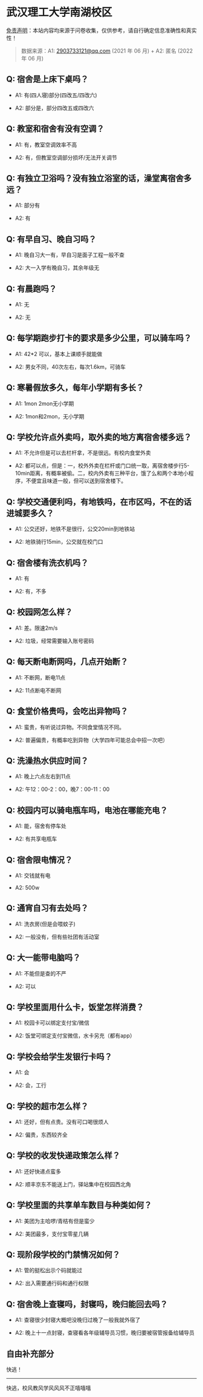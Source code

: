 # 武汉理工大学南湖校区

[免责声明](https://colleges.chat/#_3)：本站内容均来源于问卷收集，仅供参考，请自行确定信息准确性和真实性！

> 数据来源：A1: 2903733121@qq.com (2021 年 06 月) + A2: 匿名 (2022 年 06 月)

## Q: 宿舍是上床下桌吗？

- A1: 有(四人寝)部分(四改五/四改六)

- A2: 部分是，部分四改五或四改六

## Q: 教室和宿舍有没有空调？

- A1: 有，教室空调效率不高

- A2: 有，但教室空调部分损坏/无法开关调节

## Q: 有独立卫浴吗？没有独立浴室的话，澡堂离宿舍多远？

- A1: 部分有

- A2: 有

## Q: 有早自习、晚自习吗？

- A1: 晚自习大一有，早自习是面子工程一般不查

- A2: 大一入学有晚自习，其余年级无

## Q: 有晨跑吗？

- A1: 无

- A2: 无

## Q: 每学期跑步打卡的要求是多少公里，可以骑车吗？

- A1: 42\*2 可以，基本上课顺手就能做

- A2: 男女不同，40次左右，每次1.6km，可骑车

## Q: 寒暑假放多久，每年小学期有多长？

- A1: 1mon 2mon无小学期

- A2: 1mon和2mon，无小学期

## Q: 学校允许点外卖吗，取外卖的地方离宿舍楼多远？

- A1: 不允许但是可以去栏杆拿，不是很远。有校内食堂外卖

- A2: 都可以点，但是：一，校外外卖在栏杆或门口统一取，离宿舍楼步行5-10min距离，有概率被偷。二，校内外卖有三种平台，饿了么和两个本地小程序，不便宜且味道一般，但可以送到宿舍楼下。

## Q: 学校交通便利吗，有地铁吗，在市区吗，不在的话进城要多久？

- A1: 公交还好，地铁不是很行，公交20min到地铁站

- A2: 地铁骑行15min，公交就在校门口

## Q: 宿舍楼有洗衣机吗？

- A1: 有

- A2: 有，不多

## Q: 校园网怎么样？

- A1: 差。限速2m/s

- A2: 垃圾，经常需要输入账号密码

## Q: 每天断电断网吗，几点开始断？

- A1: 不断网，断电11点

- A2: 11点断电不断网

## Q: 食堂价格贵吗，会吃出异物吗？

- A1: 蛮贵，有听说过异物。不同食堂情况不同。

- A2: 普遍偏贵，有概率吃到异物（大学四年可能总会中招一次吧）

## Q: 洗澡热水供应时间？

- A1: 晚上六点左右到11点

- A2: 午12：00-2：00，晚7：00-11：00

## Q: 校园内可以骑电瓶车吗，电池在哪能充电？

- A1: 能，宿舍有停车处

- A2: 有共享电瓶车

## Q: 宿舍限电情况？

- A1: 交钱就有电

- A2: 500w

## Q: 通宵自习有去处吗？

- A1: 洗衣房(但是会喂蚊子)

- A2: 一般没有，但有些社团有活动室

## Q: 大一能带电脑吗？

- A1: 不能但是查的不严

- A2: 可以

## Q: 学校里面用什么卡，饭堂怎样消费？

- A1: 校园卡可以绑定支付宝/微信

- A2: 饭堂可绑定支付宝微信，水卡另充（都有app）

## Q: 学校会给学生发银行卡吗？

- A1: 会

- A2: 会，工行

## Q: 学校的超市怎么样？

- A1: 还好，但有点贵。没有可口喝很烦人

- A2: 偏贵，东西较齐全

## Q: 学校的收发快递政策怎么样？

- A1: 还好快递点蛮多

- A2: 顺丰京东不能送上门，驿站集中在校园西北角

## Q: 学校里面的共享单车数目与种类如何？

- A1: 美团为主哈啰/青桔有但是蛮少

- A2: 美团最多，支付宝零星几辆

## Q: 现阶段学校的门禁情况如何？

- A1: 管的挺松出示个码就能过

- A2: 出入需要通行码和通行权限

## Q: 宿舍晚上查寝吗，封寝吗，晚归能回去吗？

- A1: 查寝很少封寝大概吧没晚归过晚了一般我就外宿了

- A2: 晚上十一点封寝，查寝看各年级辅导员习惯，晚归要被宿管报备给辅导员

## 自由补充部分

快逃！

***

快逃，校风教风学风风风不正嘻嘻嘻